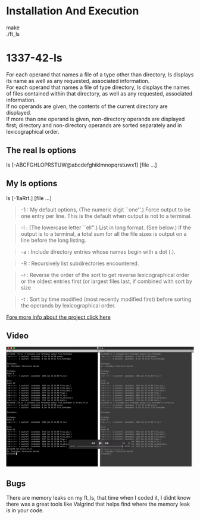 # Installation And Execution
make  
./ft_ls

# 1337-42-ls
For each operand that names a file of a type other than directory, ls displays its name as well as any requested, associated information.  
For each operand that names a file of type directory, ls displays the names of files contained within that directory, as well as any requested, associated information.  
If no operands are given, the contents of the current directory are displayed.  
If more than one operand is given, non-directory operands are displayed first; directory and non-directory operands are sorted separately and in lexicographical order.

## The real ls options
ls [-ABCFGHLOPRSTUW@abcdefghiklmnopqrstuwx1] [file ...]

## My ls options
ls [-1laRrt.] [file ...]  
>-1 : My default options, (The numeric digit ``one''.)  Force output to be one entry per line.  This is the default when output is not to a terminal.  

>-l : (The lowercase letter ``ell''.)  List in long format.  (See below.)  If the output is to a terminal, a total sum for all the file sizes is output on a line before the long listing.

>-a : Include directory entries whose names begin with a dot (.).

>-R : Recursively list subdirectories encountered.

>-r : Reverse the order of the sort to get reverse lexicographical order or the oldest entries first (or largest files last, if combined with sort by size

>-t : Sort by time modified (most recently modified first) before sorting the operands by lexicographical order.

[Fore more info about the project click here](https://github.com/oulhafiane/1337-42-ls/blob/master/resources/ft_ls.en.pdf)

## Video
[![1337-42-ft_ls](https://github.com/oulhafiane/1337-42-ls/blob/master/resources/screenshot_ft_ls.png?raw=true)](https://youtu.be/7JF6-zx8kKI)

## Bugs

There are memory leaks on my ft_ls, that time when I coded it, I didnt know there was a great tools like Valgrind that helps find where the memory leak is in your code.
